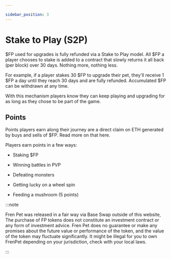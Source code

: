 ```yaml
---

sidebar_position: 3
---
```


# Stake to Play (S2P)

$FP used for upgrades is fully refunded via a Stake to Play model. All $FP a player chooses to stake is added to a contract that slowly returns it all back (per block) over 30 days. Nothing more, nothing less.

For example, if a player stakes 30 $FP to upgrade their pet, they'll receive 1 $FP a day until they reach 30 days and are fully refunded. Accumulated $FP can be withdrawn at any time.

With this mechanism players know they can keep playing and upgrading for as long as they chose to be part of the game.

## Points

Points players earn along their journey are a direct claim on ETH generated by buys and sells of $FP. Read more on that here.

Players earn points in a few ways:

-   Staking $FP
    

-   Winning battles in PVP
    

-   Defeating monsters
    

-   Getting lucky on a wheel spin
    

-   Feeding a mushroom (5 points)

:::note

Fren Pet was released in a fair way via Base Swap outside of this website, The purchase of FP tokens does not constitute an investment contract or any form of investment advice. Fren Pet does no guarantee or make any promises about the future value or performance of the token, and the value of the token may fluctuate significantly. It might be illegal for you to own FrenPet depending on your jurisdiction, check with your local laws.

:::
